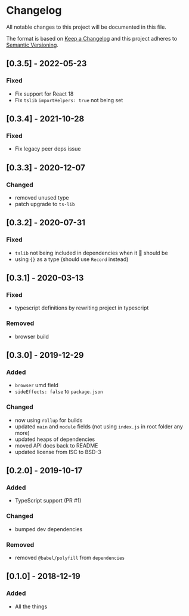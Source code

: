 # Changelog
All notable changes to this project will be documented in this file.

The format is based on [Keep a Changelog](http://keepachangelog.com/en/1.0.0/)
and this project adheres to [Semantic Versioning](http://semver.org/spec/v2.0.0.html).

## [0.3.5] - 2022-05-23

### Fixed

* Fix support for React 18
* Fix `tslib` `importHelpers: true` not being set

## [0.3.4] - 2021-10-28

### Fixed

* Fix legacy peer deps issue

## [0.3.3] - 2020-12-07

### Changed

* removed unused type
* patch upgrade to `ts-lib`

## [0.3.2] - 2020-07-31

### Fixed

* `tslib` not being included in dependencies when it :100: should be
* using `{}` as a type (should use `Record` instead)

## [0.3.1] - 2020-03-13

### Fixed

* typescript definitions by rewriting project in typescript

### Removed

* browser build

## [0.3.0] - 2019-12-29

### Added

* `browser` umd field
* `sideEffects: false` to `package.json`

### Changed

* now using `rollup` for builds
* updated `main` and `module` fields (not using `index.js` in root folder any
  more)
* updated heaps of dependencies
* moved API docs back to README
* updated license from ISC to BSD-3

## [0.2.0] - 2019-10-17

### Added

* TypeScript support (PR #1)

### Changed

* bumped dev dependencies

### Removed

* removed `@babel/polyfill` from `dependencies`

## [0.1.0] - 2018-12-19

### Added

* All the things
